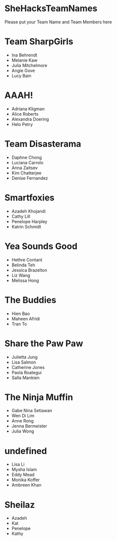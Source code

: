 SheHacksTeamNames
=================

Please put your Team Name and Team Members here

# Team SharpGirls
* Ina Behrendt
* Melanie Kaw
* Julia Mitchelmore
* Angie Gove
* Lucy Bain

# AAAH!
* Adriana Kligman
* Alice Roberts
* Alexandra Doering
* Helo Petry

# Team Disasterama
* Daphne Chong
* Luciana Carrolo
* Anna Zaitsev
* Kim Chatterjee
* Denise Fernandez  

# Smartfoxies 
* Azadeh Khojandi
* Cathy Lill
* Penelope Harpley
* Katrin Schmidt

# Yea Sounds Good
* Hethre Contant
* Belinda Teh
* Jessica Brazelton
* Liz Wang
* Melissa Hong

# The Buddies
* Hien Bao
* Maheen Afridi
* Tran To

# Share the Paw Paw
* Julietta Jung
* Lisa Salmon
* Catherine Jones
* Paola Roategui
* Salla Mankien

# The Ninja Muffin
* Gabe Nina Setiawan
* Wen Di Lim
* Anne Rong
* Jenna Bermeister
* Julia Wong

# undefined
* Lisa Li
* Mysha Islam
* Eddy Mead
* Monika Koffer
* Ambreen Khan

# Sheilaz
* Azadeh
* Kat
* Penelope
* Kathy
